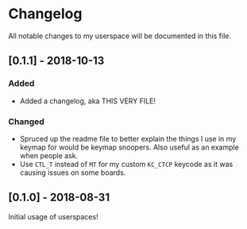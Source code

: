 # Changelog
All notable changes to my userspace will be documented in this file.

## [0.1.1] - 2018-10-13
### Added
- Added a changelog, aka THIS VERY FILE! 

### Changed
- Spruced up the readme file to better explain the things I use in my keymap for would be keymap snoopers. Also useful as an example when people ask. 
- Use `CTL_T` instead of `MT` for my custom `KC_CTCP` keycode as it was causing issues on some boards. 

## [0.1.0] - 2018-08-31
Initial usage of userspaces!
